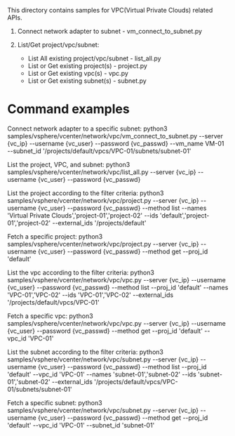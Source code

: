 This directory contains samples for VPC(Virtual Private Clouds) related APIs.

1. Connect network adapter to subnet - vm_connect_to_subnet.py

2. List/Get project/vpc/subnet:
    * List All existing project/vpc/subnet      - list_all.py
    * List or Get existing project(s)           - project.py
    * List or Get existing vpc(s)               - vpc.py
    * List or Get existing subnet(s)            - subnet.py


Command examples
================
Connect network adapter to a specific subnet:
python3 samples/vsphere/vcenter/network/vpc/vm_connect_to_subnet.py --server {vc_ip} --username {vc_user} --password {vc_passwd} --vm_name VM-01 --subnet_id '/projects/default/vpcs/VPC-01/subnets/subnet-01'


List the project, VPC, and subnet:
python3 samples/vsphere/vcenter/network/vpc/list_all.py --server {vc_ip} --username {vc_user} --password {vc_passwd}


List the project according to the filter criteria:
python3 samples/vsphere/vcenter/network/vpc/project.py --server {vc_ip} --username {vc_user} --password {vc_passwd} --method list --names 'Virtual Private Clouds','project-01','project-02' --ids 'default','project-01','project-02' --external_ids '/projects/default'

Fetch a specific project:
python3 samples/vsphere/vcenter/network/vpc/project.py --server {vc_ip} --username {vc_user} --password {vc_passwd} --method get --proj_id 'default'


List the vpc according to the filter criteria:
python3 samples/vsphere/vcenter/network/vpc/vpc.py --server {vc_ip} --username {vc_user} --password {vc_passwd} --method list --proj_id 'default' --names 'VPC-01','VPC-02' --ids 'VPC-01','VPC-02' --external_ids '/projects/default/vpcs/VPC-01'

Fetch a specific vpc:
python3 samples/vsphere/vcenter/network/vpc/vpc.py --server {vc_ip} --username {vc_user} --password {vc_passwd} --method get --proj_id 'default' --vpc_id 'VPC-01'


List the subnet according to the filter criteria:
python3 samples/vsphere/vcenter/network/vpc/subnet.py --server {vc_ip} --username {vc_user} --password {vc_passwd} --method list --proj_id 'default' --vpc_id 'VPC-01' --names 'subnet-01','subnet-02' --ids 'subnet-01','subnet-02' --external_ids '/projects/default/vpcs/VPC-01/subnets/subnet-01'

Fetch a specific subnet:
python3 samples/vsphere/vcenter/network/vpc/subnet.py --server {vc_ip} --username {vc_user} --password {vc_passwd} --method get --proj_id 'default' --vpc_id 'VPC-01' --subnet_id 'subnet-01'
